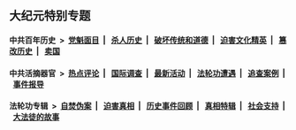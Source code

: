 ## 大纪元特别专题

#### 中共百年历史 &nbsp;>&nbsp; [党魁面目](indexes/nf1176107/README.md?06270430) &nbsp;| &nbsp; [杀人历史](indexes/nf1176106/README.md?06270430) &nbsp;| &nbsp; [破坏传统和道德](indexes/nf1176106/README.md?06270430) &nbsp;| &nbsp; [迫害文化精英](indexes/nf1176111/README.md?06270430) &nbsp;| &nbsp; [篡改历史](indexes/nf1176115/README.md?06270430) &nbsp;| &nbsp; [卖国](indexes/nf1176117/README.md?06270430) 

#### 中共活摘器官 &nbsp;>&nbsp; [热点评论](indexes/nf5879/README.md?06270430) &nbsp;| &nbsp; [国际调查](indexes/nf5947/README.md?06270430) &nbsp;| &nbsp; [最新活动](indexes/nf5883/README.md?06270430) &nbsp;| &nbsp; [法轮功遭遇](indexes/nf5881/README.md?06270430) &nbsp;| &nbsp; [追查案例](indexes/nf5880/README.md?06270430) &nbsp;| &nbsp; [事件报导](indexes/nf5877/README.md?06270430) 

#### 法轮功专辑 &nbsp;>&nbsp; [自焚伪案](indexes/nf5562/README.md?06270430) &nbsp;| &nbsp; [迫害真相](indexes/nf4379/README.md?06270430) &nbsp;| &nbsp; [历史事件回顾](indexes/nf5793/README.md?06270430) &nbsp;| &nbsp; [真相特辑](indexes/nf4389/README.md?06270430) &nbsp;| &nbsp; [社会支持](indexes/nf4386/README.md?06270430) &nbsp;| &nbsp; [大法徒的故事](indexes/nf1147481/README.md?06270430) 


